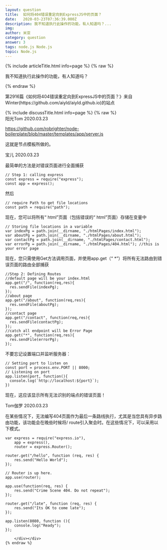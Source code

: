 ```yaml
---
layout: question
title:  如何将404错误重定向到ExpressJS中的页面？
date:   2020-03-23T07:36:39.000Z
description: 我不知道执行此操作的功能，有人知道吗？...
img: 
author: 米亚
category: question
answer: 3
tags: node.js Node.js
topic: Node.js
---
```

<div class="article-root">
  <div class="article">
    {% include articleTitle.html info=page %}
    {% raw %}
    <div class="article-content"><p><font style="vertical-align: inherit;"><font style="vertical-align: inherit;">我不知道执行此操作的功能，有人知道吗？</font></font></p></div>
    {% endraw %}
  </div>
  <p class="winter_mark">第2916篇《如何将404错误重定向到ExpressJS中的页面？》来自Winter(https://github.com/aiyld/aiyld.github.io)的站点</p>
  <div class="discuss-wrapper">
    {% include discussTitle.html info=page %}
    {% raw %}
    <div class="discuss-item">
        <div class="discuss-parent">
          <div class="discuss-meta">
            <span class="discuss-user">阳光Tom</span>
            <span class="discuss-time">2020.03.23</span>
          </div>
          <div class="discuss-comment"><p><a href="https://github.com/robrighter/node-boilerplate/blob/master/templates/app/server.js" rel="nofollow"><font style="vertical-align: inherit;"><font style="vertical-align: inherit;">https://github.com/robrighter/node-boilerplate/blob/master/templates/app/server.js</font></font></a></p>

<p><font style="vertical-align: inherit;"><font style="vertical-align: inherit;">这就是节点模板所做的。</font></font></p></div>
        </div></div><div class="discuss-item">
        <div class="discuss-parent">
          <div class="discuss-meta">
            <span class="discuss-user">宝儿</span>
            <span class="discuss-time">2020.03.23</span>
          </div>
          <div class="discuss-comment"><p><font style="vertical-align: inherit;"><font style="vertical-align: inherit;">最简单的方法是对错误页面进行全面捕获</font></font></p>

<pre><code>// Step 1: calling express<font></font>
const express = require("express");<font></font>
const app = express();<font></font>
</code></pre>

<p><font style="vertical-align: inherit;"><font style="vertical-align: inherit;">然后</font></font></p>

<pre><code>// require Path to get file locations<font></font>
const path = require("path");<font></font>
</code></pre>

<p><font style="vertical-align: inherit;"><font style="vertical-align: inherit;">现在，您可以将所有“ html”页面（包括错误的“ html”页面）存储在变量中</font></font></p>

<pre><code>// Storing file locations in a variable<font></font>
var indexPg = path.join(__dirname, "./htmlPages/index.html");<font></font>
var aboutPg = path.join(__dirname, "./htmlPages/about.html");<font></font>
var contactPg = path.join(__dirname, "./htmlPages/contact.html");<font></font>
var errorPg = path.join(__dirname, "./htmlPages/404.html"); //this is your error page<font></font>
</code></pre>

<p><font style="vertical-align: inherit;"><font style="vertical-align: inherit;">现在，您只需使用Get方法调用页面，并使用app.get（“ *”）将所有无法路由到错误页面的路由全部捕获</font></font></p>

<pre><code>//Step 2: Defining Routes<font></font>
//default page will be your index.html<font></font>
app.get("/", function(req,res){<font></font>
  res.sendFile(indexPg);<font></font>
});<font></font>
//about page<font></font>
app.get("/about", function(req,res){<font></font>
  res.sendFile(aboutPg);<font></font>
});<font></font>
//contact page<font></font>
app.get("/contact", function(req,res){<font></font>
  res.sendFile(contactPg);<font></font>
});<font></font>
//catch all endpoint will be Error Page<font></font>
app.get("*", function(req,res){<font></font>
  res.sendFile(errorPg);<font></font>
});<font></font>
</code></pre>

<p><font style="vertical-align: inherit;"><font style="vertical-align: inherit;">不要忘记设置端口并监听服务器：</font></font></p>

<pre><code>// Setting port to listen on<font></font>
const port = process.env.PORT || 8000;<font></font>
// Listening on port<font></font>
app.listen(port, function(){<font></font>
  console.log(`http://localhost:${port}`);<font></font>
})<font></font>
</code></pre>

<p><font style="vertical-align: inherit;"><font style="vertical-align: inherit;">现在，这应该显示所有无法识别的端点的错误页面！</font></font></p></div>
        </div></div><div class="discuss-item">
        <div class="discuss-parent">
          <div class="discuss-meta">
            <span class="discuss-user">Tom伽罗</span>
            <span class="discuss-time">2020.03.23</span>
          </div>
          <div class="discuss-comment"><p><font style="vertical-align: inherit;"><font style="vertical-align: inherit;">在某些情况下，无法编写404页面作为最后一条路线执行，尤其是当您具有异步路由功能，该功能会在晚些时候将/ route引入聚会时。</font><font style="vertical-align: inherit;">在这些情况下，可以采用以下模式。</font></font></p>

<pre><code>var express = require("express.io"),<font></font>
    app = express(),<font></font>
    router = express.Router();<font></font>
<font></font>
router.get("/hello", function (req, res) {<font></font>
    res.send("Hello World");<font></font>
});<font></font>
<font></font>
// Router is up here.<font></font>
app.use(router);<font></font>
<font></font>
app.use(function(req, res) {<font></font>
    res.send("Crime Scene 404. Do not repeat");<font></font>
});<font></font>
<font></font>
router.get("/late", function (req, res) {<font></font>
    res.send("Its OK to come late");<font></font>
});<font></font>
<font></font>
app.listen(8080, function (){<font></font>
    console.log("Ready");<font></font>
});<font></font>
</code></pre></div>
        </div></div>
    {% endraw %}
  </div>
<div>
